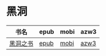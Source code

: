 # 黑洞

| 书名 | epub | mobi | azw3 |
| --- | --- | --- | --- |
| [黑洞之书](http://ct.dalanmei.com/f/31084289-572128924-ab3317) | [epub](http://ct.dalanmei.com/f/31084289-572128924-ab3317) | [mobi](http://ct.dalanmei.com/f/31084289-571593895-d21860) | [azw3](http://ct.dalanmei.com/f/31084289-571985970-5e47d5) |
